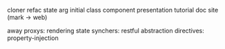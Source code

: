cloner refac
state arg initial
class component
presentation
tutorial
doc site (mark -> web)


away
	proxys: rendering state
	synchers: restful abstraction
	directives: property-injection